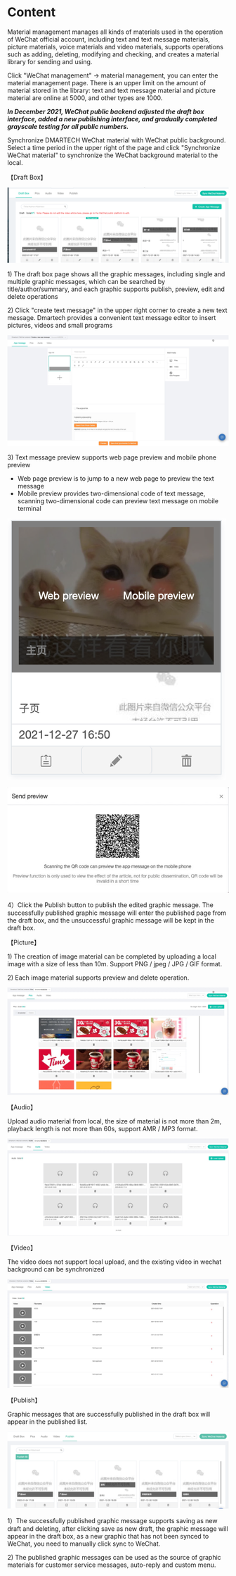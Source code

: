 # Content

Material management manages all kinds of materials used in the operation of WeChat official account, including text and text message materials, picture materials, voice materials and video materials, supports operations such as adding, deleting, modifying and checking, and creates a material library for sending and using.

Click "WeChat management" -> material management, you can enter the material management page. There is an upper limit on the amount of material stored in the library: text and text message material and picture material are online at 5000, and other types are 1000.

_**In December 2021, WeChat public backend adjusted the draft box interface, added a new publishing interface, and gradually completed grayscale testing for all public numbers.**_

Synchronize DMARTECH WeChat material with WeChat public background. Select a time period in the upper right of the page and click "Synchronize WeChat material" to synchronize the WeChat background material to the local.

【Draft Box】

![](<../.gitbook/assets/截屏2022-01-09 16.15.23.png>)

1\) The draft box page shows all the graphic messages, including single and multiple graphic messages, which can be searched by title/author/summary, and each graphic supports publish, preview, edit and delete operations

2\) Click "create text message" in the upper right corner to create a new text message. Dmartech provides a convenient text message editor to insert pictures, videos and small programs

![](../.gitbook/assets/tu-wen-xiao-xi-eng.jpg)

3\) Text message preview supports web page preview and mobile phone preview&#x20;

* Web page preview is to jump to a new web page to preview the text message&#x20;
* Mobile preview provides two-dimensional code of text message, scanning two-dimensional code can preview text message on mobile terminal

![](<../.gitbook/assets/image (642).png>)

![Mobile preview](../.gitbook/assets/shou-ji-yu-lan-eng.jpg)



4）Click the Publish button to publish the edited graphic message. The successfully published graphic message will enter the published page from the draft box, and the unsuccessful graphic message will be kept in the draft box.

【Picture】

1\) The creation of image material can be completed by uploading a local image with a size of less than 10m. Support PNG / jpeg / JPG / GIF format.&#x20;

2\) Each image material supports preview and delete operation.

![Picture](../.gitbook/assets/tu-pian-su-cai-eng.jpg)

【Audio】

Upload audio material from local, the size of material is not more than 2m, playback length is not more than 60s, support AMR / MP3 format.

![Audio](../.gitbook/assets/yu-yin-su-cai-eng.jpg)

【Video】

The video does not support local upload, and the existing video in wechat background can be synchronized

![Video](../.gitbook/assets/shi-pin-eng.jpg)

【Publish】

Graphic messages that are successfully published in the draft box will appear in the published list.

![](<../.gitbook/assets/image (656).png>)

1）The successfully published graphic message supports saving as new draft and deleting, after clicking save as new draft, the graphic message will appear in the draft box, as a new graphic that has not been synced to WeChat, you need to manually click sync to WeChat.

&#x20;2\) The published graphic messages can be used as the source of graphic materials for customer service messages, auto-reply and custom menu.

